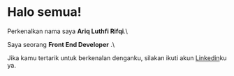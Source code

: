 # Halo semua! 

Perkenalkan nama saya **Ariq Luthfi Rifqi**.\

Saya seorang **Front End Developer** .\


Jika kamu tertarik untuk berkenalan denganku, silakan ikuti akun [Linkedin](https://www.linkedin.com/in/ariq-luthfi-rifqi-05b947218/)ku ya.

